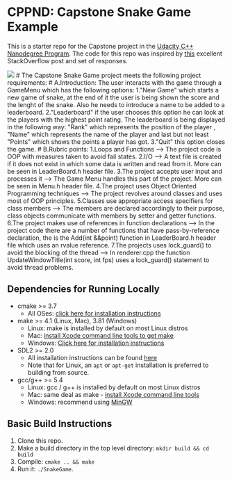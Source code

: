 # CPPND: Capstone Snake Game Example

This is a starter repo for the Capstone project in the [Udacity C++ Nanodegree Program](https://www.udacity.com/course/c-plus-plus-nanodegree--nd213). The code for this repo was inspired by [this](https://codereview.stackexchange.com/questions/212296/snake-game-in-c-with-sdl) excellent StackOverflow post and set of responses.

<img src="snake_game.gif"/>
# The Capstone Snake Game project meets the following project requirements:
# A.Introduction:
The user interacts with the game through a GameMenu which has the following options:
1."New Game" which starts a new game of snake, at the end of it the user is being shown the score and the lenght of the snake. Also he needs to introduce a name to be added to a leaderboard.
2."Leaderboard" if the user chooses this option he can look at the players with the highest point rating. The leaderboard is being displayed in the following way: 
"Rank" which represents the position of the player , "Name" which represents the name of the player and last but not least "Points" which shows the points a player has got.
3."Quit" this option closes the game.
# B.Rubric points:
1.Loops and Functions --> The project code is OOP with measures taken to avoid fail states.
2.I/O --> A text file is created if it does not exist in which some data is written and read from it. More can be seen in LeaderBoard.h header file.
3.The project accepts user input and processes it --> The Game Menu handles this part of the project. More can be seen in Menu.h header file.
4.The project uses Object Oriented Programming techniques --> The project revolves around classes and uses most of OOP principles.
5.Classes use appropriate access specifiers for class members --> The members are declared accordingly to their purpose, class objects communicate with members by setter and getter functions.
6.The project makes use of references in function declarations --> In the project code there are a number of functions that have pass-by-reference declaration, the is the Add(int &&point) function in LeaderBoard.h header file which uses an rvalue reference.
7.The projects uses lock_guard() to avoid the blocking of the thread --> In renderer.cpp the function UpdateWindowTitle(int score, int fps) uses a lock_guard() statement to avoid thread problems.

## Dependencies for Running Locally
* cmake >= 3.7
  * All OSes: [click here for installation instructions](https://cmake.org/install/)
* make >= 4.1 (Linux, Mac), 3.81 (Windows)
  * Linux: make is installed by default on most Linux distros
  * Mac: [install Xcode command line tools to get make](https://developer.apple.com/xcode/features/)
  * Windows: [Click here for installation instructions](http://gnuwin32.sourceforge.net/packages/make.htm)
* SDL2 >= 2.0
  * All installation instructions can be found [here](https://wiki.libsdl.org/Installation)
  * Note that for Linux, an `apt` or `apt-get` installation is preferred to building from source.
* gcc/g++ >= 5.4
  * Linux: gcc / g++ is installed by default on most Linux distros
  * Mac: same deal as make - [install Xcode command line tools](https://developer.apple.com/xcode/features/)
  * Windows: recommend using [MinGW](http://www.mingw.org/)

## Basic Build Instructions

1. Clone this repo.
2. Make a build directory in the top level directory: `mkdir build && cd build`
3. Compile: `cmake .. && make`
4. Run it: `./SnakeGame`.
